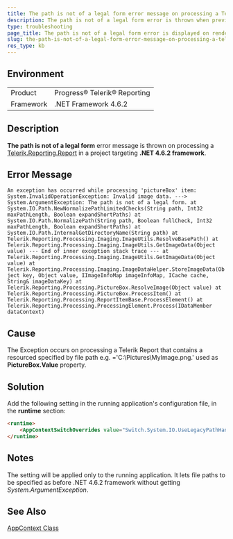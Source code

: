 ```yaml
---
title: The path is not of a legal form error message on processing a Telerik Report in a project targeting .NET 4.6.2 framework
description: The path is not of a legal form error is thrown when previewing a Telerik Report in a project targeting .NET 4.6.2 framework
type: troubleshooting
page_title: The path is not of a legal form error is displayed on rendering a Telerik Report in a project targeting .NET 4.6.2 framework
slug: the-path-is-not-of-a-legal-form-error-message-on-processing-a-telerik-report-net462-framework
res_type: kb
---
```


## Environment
<table>
    <tbody>
	    <tr>
	    	<td>Product</td>
	    	<td>Progress® Telerik® Reporting</td>
	    </tr>
      <tr>
	    	<td>Framework</td>
	    	<td>.NET Framework 4.6.2</td>
	    </tr>
    </tbody>
</table>

  
## Description

**The path is not of a legal form** error message is thrown on processing a [Telerik.Reporting.Report](../t-telerik-reporting-report) in a project targeting **.NET 4.6.2 framework**.    
   
## Error Message

`
An exception has occurred while processing 'pictureBox' item:
System.InvalidOperationException: Invalid image data. ---> System.ArgumentException: The path is not of a legal form.
   at System.IO.Path.NewNormalizePathLimitedChecks(String path, Int32 maxPathLength, Boolean expandShortPaths)
   at System.IO.Path.NormalizePath(String path, Boolean fullCheck, Int32 maxPathLength, Boolean expandShortPaths)
   at System.IO.Path.InternalGetDirectoryName(String path)
   at Telerik.Reporting.Processing.Imaging.ImageUtils.ResolveBasePath()
   at Telerik.Reporting.Processing.Imaging.ImageUtils.GetImageData(Object value)
   --- End of inner exception stack trace ---
   at Telerik.Reporting.Processing.Imaging.ImageUtils.GetImageData(Object value)
   at Telerik.Reporting.Processing.Imaging.ImageDataHelper.StoreImageData(Object key, Object value, IImageInfoMap imageInfoMap, ICache cache, String& imageDataKey)
   at Telerik.Reporting.Processing.PictureBox.ResolveImage(Object value)
   at Telerik.Reporting.Processing.PictureBox.ProcessItem()
   at Telerik.Reporting.Processing.ReportItemBase.ProcessElement()
   at Telerik.Reporting.Processing.ProcessingElement.Process(IDataMember dataContext)
`

## Cause 

 The Exception occurs on processing a Telerik Report that contains a resourced specified by file path e.g. ='C:\Pictures\MyImage.png.' used as **PictureBox.Value** property.
    
## Solution

 Add the following setting in the running application's configuration file, in the **runtime** section:  

```html
<runtime>
    <AppContextSwitchOverrides value="Switch.System.IO.UseLegacyPathHandling=true"/>  
</runtime>
```

## Notes

 The setting will be applied only to the running application. It lets file paths to be specified as before .NET 4.6.2 framework without getting *System.ArgumentException*.  
 
## See Also

<a href="https://docs.microsoft.com/en-us/dotnet/api/system.appcontext?redirectedfrom=MSDN&view=net-5.0" target="_blank">AppContext Class</a>


